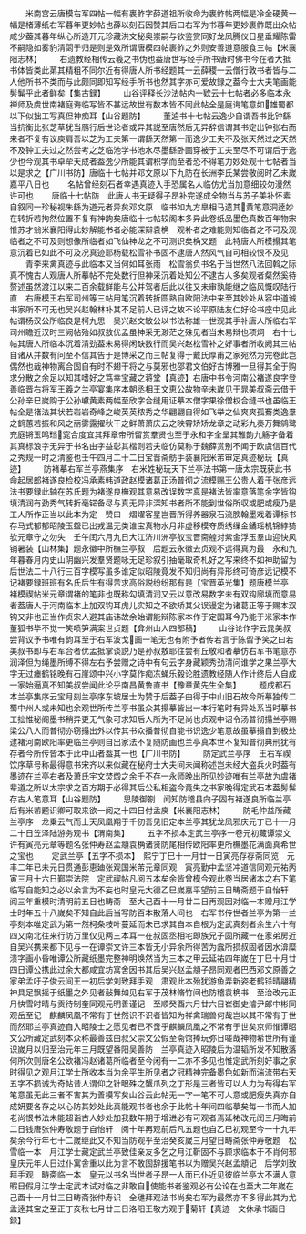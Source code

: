 <!-- { "loadSidebar": true } -->
　　米南宫云唐模右军四帖一幅有裹鲊字薛道祖所收命为裹鲊帖两幅是冷金硬黄一幅是楮薄纸右军暮年更妙帖也薛以刻石因赞其后曰右军为书暮年更妙裹鲊既出众帖咸少葢其暮年纵心所造开元珍藏洪文秘奥崇嗣与钦鉴赏同好龙凤腾仪日星垂耀陈雷不嗣隐如雾豹清閟于归是则是效所谓唐模四帖裹鲊之外则安善道意服食三帖【米襄阳志林】
　　右遗教经相传云羲之书伪也葢唐世写经手所书唐时佛书今在者大抵书体皆类此苐其精粗不同尔近有得唐人所书经题其一云薛稷一云僧行敦书者皆与二人他所书不类而与此颇同即知写经手所书也然其字亦可爱故録之葢今士大夫笔画能髣髴乎此者鲜矣【集古録】
　　山谷评释长沙法帖内一欵云十七帖者必多临本永禅师及虞世南褚庭诲临写皆不甚远故世有数本皆不同此帖全是庭诲笔意如雄蜀都以下似拙工写真但神痴耳【山谷题防】
　　董逌书十七帖云逸少自谓吾书比钟繇当抗衡比张芝草犹当鴈行后世论者或异其説至唐然后无异辞信谓其书定出钟张右而来者不复有议庾肩吾以芝为工夫第一谓繇天然第一而逸少工夫不及张天然过之天然不及钟工夫过之然尝考之芝临池学书池水尽墨繇卧画穿被于工夫至尽不可谓后于逸少也今观其书卓荦天成者葢逸少所能其谓积学而至者恐不得笔力妙处观十七帖者当以是求之【广川书防】唐临十七帖并邓文原以下九防在长洲李氏某尝敬阅时乙未嵗嘉平八日也
　　名帖曾经刻石者幸遇真迹入手恐属名人临仿尤当加意细较勿漫然许可也
　　唐临十七帖防　此唐人书无疑得子昂补完遂成全物当与苏子美补怀素自叙同一珍秘视朱繇为道元者异矣邓文原　临书如九方臯相马遗其黄笔意洞逹妙在转折若拘然位置不复有神韵矣唐临十七帖较阁本多异此卷纸品墨色真数百年物宋惟苏才翁米襄阳得此妙解能书者必能深辩袁桷　观补者之难能则知临者之不可及观临者之不可及则想像所临者如飞仙神龙之不可测识矣桷又题　此特唐人所模搨其笔意沉着已如此不可及况真迹耶杨载松雪补书固不逮唐人然风气自可相较恨不及见
　　青李来禽真迹与此临本又当何如耳张雨　松雪翁负书名于当世然八法回斡之际真不愧古人观唐人所摹帖不完处数行但神采沉着处知公不逮古人多矣观者粲然奚待赘述虽然渡江以来二百余载鲜能与公并驾者后此以往又未审孰能继之临风慨叹陆行直　右唐模王右军司州等三帖用笔沉着转折圆熟自欧阳法中来至其妙处从容中道诚书家所不可无也吴兴赵翰林补其不足前人已评之故不论平原陆友仁好论书座中见此帖谓杨汉公所临良是柯九思　吴兴赵文敏公以书法称雄一世观其手补唐人所临右军司州瞻近汉时三阙帖殆如叔敖优孟虽神采无渺茫之殊见者当未易辩也项炯　右十七帖其唐人所临本沉着清劲葢未易得闲缺数行而吴兴赵松雪补之好事者所收阙其三帖自诸从并数有问至不信其告于是博采之而三帖复得于戴氏厚甫之家宛然为完卷此岂偶然也哉神物离合固自有时不翅干将之与莫邪也邵君文伯好古博雅一旦得其全于购求分散之余足以知其嗜好之笃幸宝藏之蒋堂【真迹】右唐中书令河南公褚遂良字登善临晋右将军王羲之兰亭宴集序本朝丞相王文恵公故物辛未嵗见于晁美叔斋云借于公孙辛巳嵗购于公孙巘黄素两幅至欣字合缝用证摹本僧字果徐僧权合缝书也虽临王帖全是褚法其状若岩岩奇峰之峻英英秾秀之华翩翩自得如飞举之仙爽爽孤鶱类逸羣之鹤蕙若振和风之丽雾露擢秋干之鲜萧萧庆云之映霄矫矫龙章之动彩九奏万舞鹓鹭充庭锵玉鸣珰窕合度宜其拜章帝所留赏羣贤也至于永和字全呈其雅韵九觞字备着其真标浪字无异于书名由字益彰其楷则若夫临仿莫称于魏薛赏别不闻于欧虞信百代之秀规一时之清鉴也壬午四月二十二日宝晋斋舫手装襄阳米芾审定真迹秘玩【真迹】
　　防褚摹右军兰亭燕集序　右米姓秘玩天下兰亭法书第一唐太宗既获此书命起居郎褚遂良检校冯承素韩道政赵模诸葛正汤普彻之流模赐王公贵人着于张彦远法书要録此轴在苏氏题为褚遂良橅观其意易改误数字真是褚法皆率意落笔余字皆钩填清润有劲秀气转折毫铓备尽与真无异非深知书者所不能到世俗所収或肥或瘦乃是工人所作正当以此本为定　赞曰　熠燿客星岂晋所得养器泉石流腴翰墨戏着谭标书存马式郁郁昭陵玉盌已出戎温无类谁宝真物水月非虚移模夺质绣缫金鐍瑶机锦綍猗欤元章守之勿失　壬午闰六月九日大江济川洲亭舣宝晋斋艎对紫金浮玉羣山迎快风销暑装【山林集】题永徽中所橅兰亭叙　后题云永徽去贞观不远得真为最　永和九年暮春月内史山阴幽兴发羣贤题咏无足珍叙引抽毫取奇札好之写来终不如神助留为后世法二十八行三百字模写虽多谁定似昭陵竟发不知归尚有异形终可倚彦远记模不记褚要録班班有名氏后生有得苦求高俗説纷纷那有是【宝晋英光集】题唐模兰亭　褚模禊帖米元章谓褚的笔非也既称勾填清润又云以意改易数字未有双钩廓填而意易者葢唐人于河南临本上加双钩耳虎儿实知之不欲矫其父误谩定为诸葛正等于赐本双钩又非也正当作贞宋人避其庙讳故余始谓能辩陈家本作于定国耳今乃能于米家本作董狐书毕不觉一笑喷笋满案世贞题【弇州山人四部稿】
　　山谷论作字云晁美叔尝背议予书唯有韵耳至于右军波戈画一笔无也有附予者传若言于陈留予笑之曰若美叔书即与右军合者优孟抵掌谈説乃是孙叔敖耶往尝有丘敬和者摹仿右军书笔意亦润泽但为绳墨所缚不得左右予尝赠之诗中有句云字身藏颖秀劲清问谁学之果兰亭大字无过瘗鹤铭晚有石崖颂中兴小字莫作痴冻蝇乐毅论胜遗教经随人作计终后人自成一家始逼真不知美叔尝闻此论乎南昌黄鲁直书【豫章黄先生全集】
　　题成都石本兰亭集序云宝月刻兰亭序东坡居士为赞于后葢子由得于中山旧石故今所摹独传二蜀中州人或未知也余观世所传兰亭书虽众其搨摹皆出一本行笔时有异处系当时摹书工拙惟秘阁墨书稍异更无气象可求知后人所为不足尚也贞观中诏令汤普彻搨兰亭赐梁公八人而普彻亦窃搨出外以传其书众播普彻自能书识逸少笔意故虽摹搨自到极处逮褚河南欧阳率更临兰亭则自出家法不复随防画也兰亭真本世不复知普彻典刑犹有存者今所传皆本于此中山者葢其一也【广川书防】
　　防定武兰亭序　王右军禊饮序草号称最得意书宋齐以来似藏在秘府士大夫间未闻称述岂未经大盗兵火时葢有墨迹在兰亭右者及萧氏宇文焚燬之余千不存一永师晚出所见妙迹唯有兰亭故为虞褚辈道之所以太宗求之百方期于必得其后公私相盗今竟失之书家晚得定武石本葢髣髴存古人笔意耳【山谷题防】
　　思陵御劄　闻知防稽县向子固有褚遂良所临兰亭后有米芾题识卿可取来欲一阅之十四日付孟庾【米襄阳志林】
　　防毛仲益所藏兰亭序　龙乗云气而上天凤凰翔于千仞吾见旧定本兰亭其犹龙凤邪庆元丁已十一月二十日笠泽陆游务观书【渭南集】
　　五字不损本定武兰亭序一卷元初藏谭崇文许有寅亮元章等题名张仲寿赵孟頫袁桷诸贤防尾相传欧阳率更所橅墨花满面真希世之宝也
　　定武兰亭【五字不损本】　熙宁丁巳十一月廿一日寅亮存存斋同览　元丰二年已未元日贯通彭恵廸张观国米芾元章同观　寅亮勤中孟坚冲道信同观元祐丙寅三月十六日鄞崇法院　定武禊帖凡阅五本矣余皆曾模今观此卷当居诸本之右下笔临写自能知之必以余言为不妄也时皇元大德乙巳嵗嘉平望前三日畴斋题于自怡轩　阅三年重模时清明前五日也畴斋　至大己酉十一月廿二日再观因对临一本赠月江学士时年五十八嵗矣不知自此后当写防百本散落人间也　右军书传世者兰亭为第一兰亭刻本唯定武为第一然柯条枝叶蔓延而未已求其自本自根为定武真刻者余生六十有四又南北往来行防万里仅见两三本耳一在叔固丞相宅即族兄子固所藏一在家弟房近自吴兴携来都下见与一在谭崇文许三本皆无小异余所得苦为蠧所损叔固者因水渰糜溃字画小昏唯谭公所藏纸墨完整神明焕然当为三本之甲云延祐四年嵗在丁巳十月廿四日谭公携此过余大都咸宜坊寓舍因书其后吴兴赵孟頫子昂同观者巴西邓文原善之家弟孟吁子俊云间王一初后学刘致拜手观　肃观此本殆犹游鱼弄新姿老鹤铩晴翮精神具足飘摇于纸墨之外见者鼔舞如见右军于茂林脩竹间也防稽袁桷书　至治改元正月快雪时晴与贡待制奎同观元明善谨记　至顺癸酉六月廿六日崔御史濬尹郎中彬同观岳至记　麒麟凤凰不常有于世然识不识者皆知为祥禽瑞兽何哉岂以其不常有于世而然耶兰亭真迹自入昭陵士之愿见者已不啻乎麒麟凤凰之不常有于世矣京师惟谭昭文公所藏定武刻本众称最善兹由叔父崇文公假至斋馆捧玩弥日嗟哉神物希世所有谨识嵗月以归至治元年三月既望番阳吴善防　兰亭真迹入昭陵后为温韬所发不知散落何所次则唐名公欧褚冯赵诸葛所临者至今闲有一二亦不多见也惟定武所刻好事之家时得见之观月江学士所收本当为余平生所见者之冠精神完备墨色如新而湍流带右天五字不损诚为奇帖昔人谓仰之针眼殊之蟹爪列之丁形是三者皆可以人力为苟得右军笔意虽无此三者不害其为善模写矣山谷云此帖无一字一笔不可人意或肥瘦失真亦自成妍要各存之以心防其妙处此真能观书者也余于此帖十年间四临摹矣每一书而人加老尚恨书法未能超诣古人妙处加我数年期于增进必有可观者焉延祐改元闰三月晦前二日钱唐张仲寿敬题于自怡轩　阅十年再观前后凡五题也自乙巳初观至今一十九年矣余今行年七十二嵗继此又不知当防观乎至治癸亥嵗三月望日畴斋张仲寿敬题　松雪临一本　月江学士藏定武兰亭致佳亲友多乞之月江靳固不与顾求临本于不肖何邪皇庆元年人日过仆寓舎重以此为言不敢固辞援笔书以为赠吴兴赵孟頫记　后学刘致拜手观　畴斋临一本　皇元以书名当世者子昂一人而已仆近见彼临兰亭大不满人意暇日假月江学士定武本试对临之非敢自使能书者鉴观必有公论在也至大二年嵗在己酉十一月廿三日畴斋张仲寿识　全璡拜观法书尚矣右军为最然亦不多得此其为尤孟逹其宝之至正丁亥秋七月廿三日洛阳王敬方观于菊轩【真迹　文休承书画日録】
